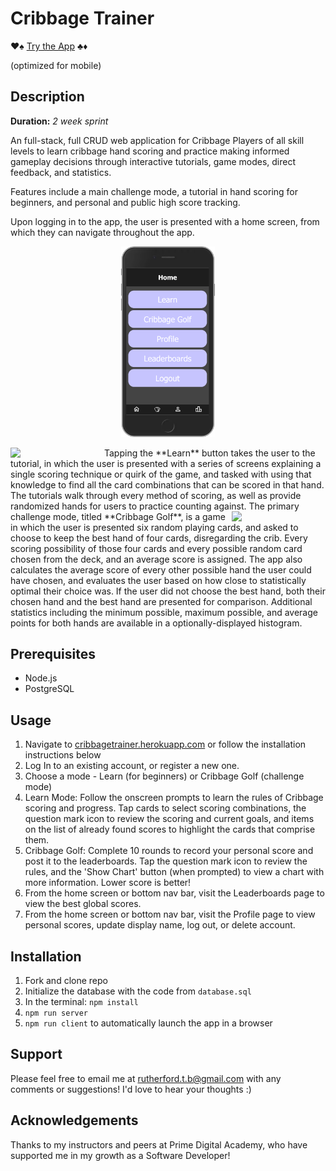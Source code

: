 # Cribbage Trainer

<div class="text-center">
♥️♠️ <a href="http://cribbagetrainer.herokuapp.com">Try the App</a> ♣️♦️

(optimized for mobile)
</div>

## Description
**Duration:** _2 week sprint_

An full-stack, full CRUD web application for Cribbage Players of all skill levels to learn cribbage hand scoring and practice making informed gameplay decisions through interactive tutorials, game modes, direct feedback, and statistics.

Features include a main challenge mode, a tutorial in hand scoring for beginners, and personal and public high score tracking.

<div>
Upon logging in to the app, the user is presented with a home screen, from which they can navigate throughout the app.
</div>

<p align="center">
  <img width="150" src="images/home_screen.png">
  
</p>


<img src="images/learn_demo.gif" width="150" align="left" margin-right="10px">
Tapping the **Learn** button takes the user to the tutorial, in which the user is presented with a series of screens explaining a single scoring technique or quirk of the game, and tasked with using that knowledge to find all the card combinations that can be scored in that hand. The tutorials walk through every method of scoring, as well as provide randomized hands for users to practice counting against.

<img src="images/golf_demo.gif" width="150" align="right" margin-left="10px">
The primary challenge mode, titled **Cribbage Golf**, is a game in which the user is presented six random playing cards, and asked to choose to keep the best hand of four cards, disregarding the crib. Every scoring possibility of those four cards and every possible random card chosen from the deck, and an average score is assigned. The app also calculates the average score of every other possible hand the user could have chosen, and evaluates the user based on how close to statistically optimal their choice was. If the user did not choose the best hand, both their chosen hand and the best hand are presented for comparison. Additional statistics including the minimum possible, maximum possible, and average points for both hands are available in a optionally-displayed histogram.

## Prerequisites

- Node.js
- PostgreSQL

## Usage

1. Navigate to [cribbagetrainer.herokuapp.com](http://cribbagetrainer.herokuapp.com) or follow the installation instructions below
2. Log In to an existing account, or register a new one.
3. Choose a mode - Learn (for beginners) or Cribbage Golf (challenge mode)
4. Learn Mode: Follow the onscreen prompts to learn the rules of Cribbage scoring and progress. Tap cards to select scoring combinations, the question mark icon to review the scoring and current goals, and items on the list of already found scores to highlight the cards that comprise them.
5. Cribbage Golf: Complete 10 rounds to record your personal score and post it to the leaderboards. Tap the question mark icon to review the rules, and the 'Show Chart' button (when prompted) to view a chart with more information. Lower score is better!
6. From the home screen or bottom nav bar, visit the Leaderboards page to view the best global scores.
7. From the home screen or bottom nav bar, visit the Profile page to view personal scores, update display name, log out, or delete account.

## Installation

1. Fork and clone repo
2. Initialize the database with the code from `database.sql`
3. In the terminal: `npm install`
4. `npm run server`
5. `npm run client` to automatically launch the app in a browser

## Support

Please feel free to email me at rutherford.t.b@gmail.com with any comments or suggestions! I'd love to hear your thoughts :)

## Acknowledgements

Thanks to my instructors and peers at Prime Digital Academy, who have supported me in my growth as a Software Developer!